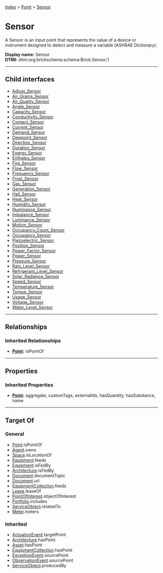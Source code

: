 [Index](../../index.md) > [Point](../Point.md) > [Sensor](#)
# Sensor

A Sensor is an input point that represents the value of a device or instrument designed to detect and measure a variable (ASHRAE Dictionary).


**Display name:** Sensor<br />
**DTMI:** dtmi:org:brickschema:schema:Brick:Sensor;1

---

## Child interfaces
* [Adjust_Sensor](Adjust-/Adjust_Sensor.md)
* [Air_Grains_Sensor](Air_Grains-/Air_Grains_Sensor.md)
* [Air_Quality_Sensor](Air_Quality-/Air_Quality_Sensor.md)
* [Angle_Sensor](Angle-/Angle_Sensor.md)
* [Capacity_Sensor](Capacity-.md)
* [Conductivity_Sensor](Conductivity-/Conductivity_Sensor.md)
* [Contact_Sensor](Contact-.md)
* [Current_Sensor](Current-/Current_Sensor.md)
* [Demand_Sensor](Demand-/Demand_Sensor.md)
* [Dewpoint_Sensor](Dewpoint-/Dewpoint_Sensor.md)
* [Direction_Sensor](Direction-/Direction_Sensor.md)
* [Duration_Sensor](Duration-/Duration_Sensor.md)
* [Energy_Sensor](Energy-/Energy_Sensor.md)
* [Enthalpy_Sensor](Enthalpy-/Enthalpy_Sensor.md)
* [Fire_Sensor](Fire-.md)
* [Flow_Sensor](Flow-/Flow_Sensor.md)
* [Frequency_Sensor](Frequency-/Frequency_Sensor.md)
* [Frost_Sensor](Frost-.md)
* [Gas_Sensor](Gas-.md)
* [Generation_Sensor](Generation-/Generation_Sensor.md)
* [Hail_Sensor](Hail-.md)
* [Heat_Sensor](Heat-/Heat_Sensor.md)
* [Humidity_Sensor](Humidity-/Humidity_Sensor.md)
* [Illuminance_Sensor](Illuminance-/Illuminance_Sensor.md)
* [Imbalance_Sensor](Imbalance-/Imbalance_Sensor.md)
* [Luminance_Sensor](Luminance-.md)
* [Motion_Sensor](Motion-/Motion_Sensor.md)
* [Occupancy_Count_Sensor](Occupancy_Count-.md)
* [Occupancy_Sensor](Occupancy-.md)
* [Piezoelectric_Sensor](Piezoelectric-.md)
* [Position_Sensor](Position-/Position_Sensor.md)
* [Power_Factor_Sensor](Power_Factor-.md)
* [Power_Sensor](Power-/Power_Sensor.md)
* [Pressure_Sensor](Pressure-/Pressure_Sensor.md)
* [Rain_Level_Sensor](Rain_Level-.md)
* [Refrigerant_Level_Sensor](Refrigerant_Level-.md)
* [Solar_Radiance_Sensor](Solar_Radiance-.md)
* [Speed_Sensor](Speed-/Speed_Sensor.md)
* [Temperature_Sensor](Temperature-/Temperature_Sensor.md)
* [Torque_Sensor](Torque-/Torque_Sensor.md)
* [Usage_Sensor](Usage-/Usage_Sensor.md)
* [Voltage_Sensor](Voltage-/Voltage_Sensor.md)
* [Water_Level_Sensor](Water_Level-/Water_Level_Sensor.md)

---

## Relationships

### Inherited Relationships
* **[Point](../Point.md):** isPointOf

---

## Properties

### Inherited Properties
* **[Point](../Point.md):** aggregate, customTags, externalIds, hasQuantity, hasSubstance, name

---

## Target Of
### General
* [Point](../Point.md).isPointOf
* [Agent](../../Agent/Agent.md).owns
* [Space](../../Space/Space.md).isLocationOf
* [Equipment](../../Asset/Equipment/Equipment.md).feeds
* [Equipment](../../Asset/Equipment/Equipment.md).isFedBy
* [Architecture](../../Space/Architecture/Architecture.md).isFedBy
* [Document](../../Information/Document/Document.md).documentTopic
* [Document](../../Information/Document/Document.md).url
* [EquipmentCollection](../../Collection/Equipment-.md).feeds
* [Lease](../../Event/Lease.md).leaseOf
* [PointOfInterest](../../Information/PointOfInterest.md).objectOfInterest
* [Portfolio](../../Collection/Portfolio.md).includes
* [ServiceObject](../../Information/ServiceObject/ServiceObject.md).relatedTo
* [Meter](../../Asset/Equipment/Meter/Meter.md).meters
### Inherited
* [ActuationEvent](../../Event/Point-/ActuationEvent.md).targetPoint
* [Architecture](../../Space/Architecture/Architecture.md).hasPoint
* [Asset](../../Asset/Asset.md).hasPoint
* [EquipmentCollection](../../Collection/Equipment-.md).hasPoint
* [ExceptionEvent](../../Event/Point-/ExceptionEvent.md).sourcePoint
* [ObservationEvent](../../Event/Point-/ObservationEvent.md).sourcePoint
* [ServiceObject](../../Information/ServiceObject/ServiceObject.md).producedBy
